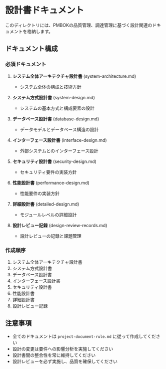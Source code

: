 # 設計書ドキュメント

このディレクトリには、PMBOKの品質管理、調達管理に基づく設計関連のドキュメントを格納します。

## ドキュメント構成

### 必須ドキュメント

1. **システム全体アーキテクチャ設計書** (system-architecture.md)
   - システム全体の構成と技術方針

2. **システム方式設計書** (system-design.md)
   - システムの基本方式と構成要素の設計

3. **データベース設計書** (database-design.md)
   - データモデルとデータベース構造の設計

4. **インターフェース設計書** (interface-design.md)
   - 外部システムとのインターフェース設計

5. **セキュリティ設計書** (security-design.md)
   - セキュリティ要件の実装方針

6. **性能設計書** (performance-design.md)
   - 性能要件の実装方針

7. **詳細設計書** (detailed-design.md)
   - モジュールレベルの詳細設計

8. **設計レビュー記録** (design-review-records.md)
   - 設計レビューの記録と課題管理

### 作成順序

1. システム全体アーキテクチャ設計書
2. システム方式設計書
3. データベース設計書
4. インターフェース設計書
5. セキュリティ設計書
6. 性能設計書
7. 詳細設計書
8. 設計レビュー記録

## 注意事項

- 全てのドキュメントは `project-document-rule.md` に従って作成してください
- 設計の変更は要件への影響分析を実施してください
- 設計書間の整合性を常に維持してください
- 設計レビューを必ず実施し、品質を確保してください
